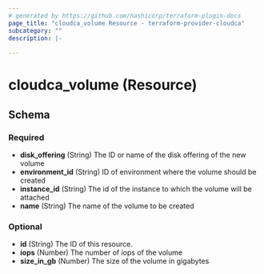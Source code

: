 ```yaml
---
# generated by https://github.com/hashicorp/terraform-plugin-docs
page_title: "cloudca_volume Resource - terraform-provider-cloudca"
subcategory: ""
description: |-
  
---
```


# cloudca_volume (Resource)





<!-- schema generated by tfplugindocs -->
## Schema

### Required

- **disk_offering** (String) The ID or name of the disk offering of the new volume
- **environment_id** (String) ID of environment where the volume should be created
- **instance_id** (String) The id of the instance to which the volume will be attached
- **name** (String) The name of the volume to be created

### Optional

- **id** (String) The ID of this resource.
- **iops** (Number) The number of iops of the volume
- **size_in_gb** (Number) The size of the volume in gigabytes


